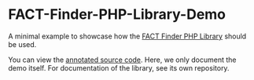 FACT-Finder-PHP-Library-Demo
============================

A minimal example to showcase how the [FACT Finder PHP Library](https://github.com/FACT-Finder/FACT-Finder-PHP-Library) should be used.

You can view the [annotated source code](http://fact-finder.github.io/FACT-Finder-PHP-Library-Demo/docs/index.html). Here, we only document the demo itself. For documentation of the library, see its own repository.
